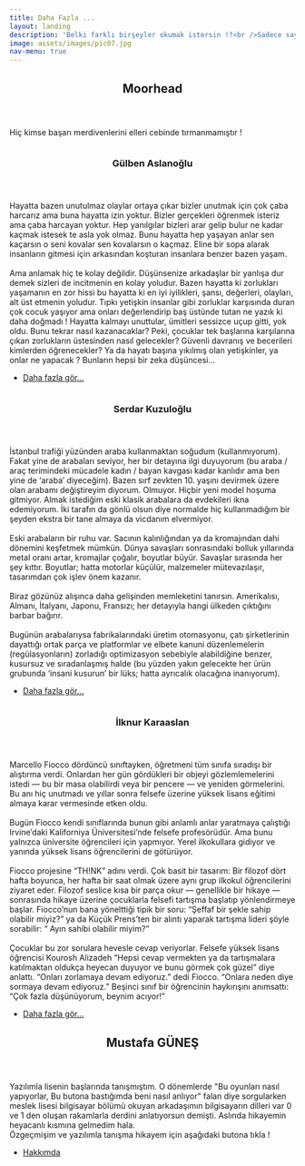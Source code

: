 ```yaml
---
title: Daha Fazla ...
layout: landing
description: 'Belki farklı birşeyler okumak istersin !?<br />Sadece sayfayı aşağı kaydır.'
image: assets/images/pic07.jpg
nav-menu: true
---
```


<!-- Main -->
<div id="main">

<!-- One -->
<section id="one">
	<div class="inner">
		<header class="major">
			<h2>Moorhead</h2>
		</header>
		<p>Hiç kimse başarı merdivenlerini elleri cebinde tırmanmamıştır !</p>
	</div>
</section>

<!-- Two -->
<section id="two" class="spotlights">
	<section>
		<a href="generic.html" class="image">
			<img src="assets/images/pic08.jpg" alt="" data-position="center center" />
		</a>
		<div class="content">
			<div class="inner">
				<header class="major">
					<h3>Gülben Aslanoğlu</h3>
				</header>
				<p>Hayatta bazen unutulmaz olaylar ortaya çıkar bizler unutmak için çok çaba harcarız ama buna hayatta izin yoktur. Bizler gerçekleri öğrenmek isteriz ama çaba harcayan yoktur. Hep yanılgılar bizleri arar gelip bulur ne kadar kaçmak istesek te asla yok olmaz. Bunu hayatta hep yaşayan anlar sen kaçarsın o seni kovalar sen kovalarsın o kaçmaz. Eline bir sopa alarak insanların gitmesi için arkasından koşturan insanlara benzer bazen yaşam.
				<br> <br>
				Ama anlamak hiç te kolay değildir. Düşünsenize arkadaşlar bir yanlışa dur demek sizleri de incitmenin en kolay yoludur. Bazen hayatta ki zorlukları yaşamanın en zor hissi bu hayatta ki en iyi iyilikleri, şansı, değerleri, olayları, alt üst etmenin yoludur. Tıpkı yetişkin insanlar gibi zorluklar karşısında duran çok cocuk yaşıyor ama onları değerlendirip baş üstünde tutan ne yazık ki daha doğmadı ! Hayatta kalmayı unuttular, ümitleri sessizce uçup gitti, yok oldu. Bunu tekrar nasıl kazanacaklar? Peki, çocuklar tek başlarına karşılarına çıkan zorlukların üstesinden nasıl gelecekler? Güvenli davranış ve becerileri kimlerden öğrenecekler? Ya da hayatı başına yıkılmış olan yetişkinler, ya onlar ne yapacak ? Bunların hepsi bir zeka düşüncesi... </p>
				<ul class="actions">
					<li><a href="generic.html" class="button">Daha fazla gör...</a></li>
				</ul>
			</div>
		</div>
	</section>
	<section>
		<a href="generic.html" class="image">
			<img src="assets/images/pic09.jpg" alt="" data-position="top center" />
		</a>
		<div class="content">
			<div class="inner">
				<header class="major">
					<h3>Serdar Kuzuloğlu</h3>
				</header>
				<p>İstanbul trafiği yüzünden araba kullanmaktan soğudum (kullanmıyorum). Fakat yine de arabaları seviyor, her bir detayına ilgi duyuyorum (bu araba / araç terimindeki mücadele kadın / bayan kavgası kadar kanlıdır ama ben yine de ‘araba’ diyeceğim). Bazen sırf zevkten 10. yaşını devirmek üzere olan arabamı değiştireyim diyorum. Olmuyor. Hiçbir yeni model hoşuma gitmiyor. Almak istediğim eski klasik arabalara da evdekileri ikna edemiyorum. İki tarafın da gönlü olsun diye normalde hiç kullanmadığım bir şeyden ekstra bir tane almaya da vicdanım elvermiyor.
				<br><br>
				Eski arabaların bir ruhu var. Sacının kalınlığından ya da kromajından dahi dönemini keşfetmek mümkün. Dünya savaşları sonrasındaki bolluk yıllarında metal oranı artar, kromajlar çoğalır, boyutlar büyür. Savaşlar sırasında her şey kıttır. Boyutlar; hatta motorlar küçülür, malzemeler mütevazılaşır, tasarımdan çok işlev önem kazanır.
				<br><br>
				Biraz gözünüz alışınca daha gelişinden memleketini tanırsın. Amerikalısı, Almanı, İtalyanı, Japonu, Fransızı; her detayıyla hangi ülkeden çıktığını barbar bağırır.
				<br><br>
				Bugünün arabalarıysa fabrikalarındaki üretim otomasyonu, çatı şirketlerinin dayattığı ortak parça ve platformlar ve elbete kanuni düzenlemelerin (regülasyonların) zorladığı optimizasyon sebebiyle alabildiğine benzer, kusursuz ve sıradanlaşmış halde (bu yüzden yakın gelecekte her ürün grubunda ‘insani kusurun’ bir lüks; hatta ayrıcalık olacağına inanıyorum).</p>
				<ul class="actions">
					<li><a href="generic.html" class="button">Daha fazla gör...</a></li>
				</ul>
			</div>
		</div>
	</section>
	<section>
		<a href="generic.html" class="image">
			<img src="assets/images/pic10.jpg" alt="" data-position="25% 25%" />
		</a>
		<div class="content">
			<div class="inner">
				<header class="major">
					<h3>İlknur Karaaslan</h3>
				</header>
				<p>Marcello Fiocco dördüncü sınıftayken, öğretmeni tüm sınıfa sıradışı bir alıştırma verdi. Onlardan her gün gördükleri bir objeyi gözlemlemelerini istedi — bu bir masa olabilirdi veya bir pencere —  ve yeniden görmelerini. Bu anı hiç unutmadı ve yıllar sonra felsefe üzerine yüksek lisans eğitimi almaya karar vermesinde etken oldu.
				<br><br>
				Bugün Fiocco kendi sınıflarında bunun gibi anlamlı anlar yaratmaya çalıştığı Irvine’daki Kaliforniya Üniversitesi’nde felsefe profesörüdür. Ama bunu yalnızca üniversite öğrencileri için yapmıyor. Yerel ilkokullara gidiyor ve yanında yüksek lisans öğrencilerini de götürüyor.
				<br><br>
				Fiocco projesine “TH!NK” adını verdi. Çok basit bir tasarım: Bir filozof dört hafta boyunca, her hafta bir saat olmak üzere aynı grup ilkokul öğrencilerini ziyaret eder. Filozof seslice kısa bir parça okur — genellikle bir hikaye —sonrasında hikaye üzerine çocuklarla felsefi tartışma başlatıp yönlendirmeye başlar. Fiocco’nun bana yönelttiği tipik bir soru: “Şeffaf bir şekle sahip olabilir miyiz?” ya da Küçük Prens’ten bir alıntı yaparak tartışma lideri şöyle sorabilir: “ Ayın sahibi olabilir miyim?”
				<br><br>
				Çocuklar bu zor sorulara hevesle cevap veriyorlar. Felsefe yüksek lisans öğrencisi Kourosh Alizadeh “Hepsi cevap vermekten ya da tartışmalara katılmaktan oldukça heyecan duyuyor ve bunu görmek çok güzel” diye anlattı. “Onları zorlamaya devam ediyoruz.” dedi Fiocco. “Onlara neden diye sormaya devam ediyoruz.” Beşinci sınıf bir öğrencinin haykırışını anımsattı: “Çok fazla düşünüyorum, beynim acıyor!”</p>
				<ul class="actions">
					<li><a href="generic.html" class="button">Daha fazla gör...</a></li>
				</ul>
			</div>
		</div>
	</section>
</section>

<!-- Three -->
<section id="three">
	<div class="inner">
		<header class="major">
			<h2>Mustafa GÜNEŞ</h2>
		</header>
		<p>Yazılımla lisenin başlarında tanışmıştım. O dönemlerde "Bu oyunları nasıl yapıyorlar, Bu butona bastığımda beni nasıl anlıyor" falan diye sorgularken meslek lisesi bilgisayar bölümü okuyan arkadaşımın bilgisayarın dilleri var 0 ve 1 den oluşan rakamlarla derdini anlatıyorsun demişti. Aslında hikayemin heyacanlı kısmına gelmedim hala. 
		<br> Özgeçmişim ve yazılımla tanışma hikayem için aşağıdaki butona tıkla !</p>
		<ul class="actions">
			<li><a href="hakkimda.html" class="button next">Hakkımda</a></li>
		</ul>
	</div>
</section>

</div>
